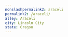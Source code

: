 ```yaml
---
﻿nonslashpermalink2: araceli
permalink2: /araceli/
alley: Araceli
city: Lincoln City
state: Oregon
---
```

